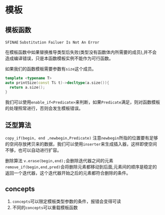 # 模板
## 模板函数


`SFINAE`
`Substitution Failuer Is Not An Error`

在模板函数中如果替换推导类型后失败(类型没有函数体内所需要的成员),并不会造成编译错误，只是本函数模板实例不能作为可行函数。


如果我们的函数模板需要参数有`size`这个成员。
```cpp
template <typename T>
auto printSize(const T& t)->decltype(a.size()){
  return a.size();
}
```

我们可以使用`enable_if<Predicate>`来判断，如果`Predicate`满足，则对函数模板的处理照常进行，否则会发生模板错误。



## 泛型算法
`copy_if(begin, end ,newbegin,Predicate)`
注意`newbegin`所指的位置要有足够的空间存放拷贝来的数据，我们可以使用`inserter`来生成插入器，这样即使空间不够，也可以自动进行扩容。


删除算法
`v.erase(begin,end);`会删除迭代器之间的元素
`remove_if(begin,end,pred)`会将删除元素都移动到后面,元素间的顺序是稳定的
返回一个迭代器，这个迭代器开始之后的元素都符合删除的条件。


## concepts
1. `concepts`可以限定模板类型参数的条件，报错会变得可读
2. 不同的`concepts`可以重载模板函数
